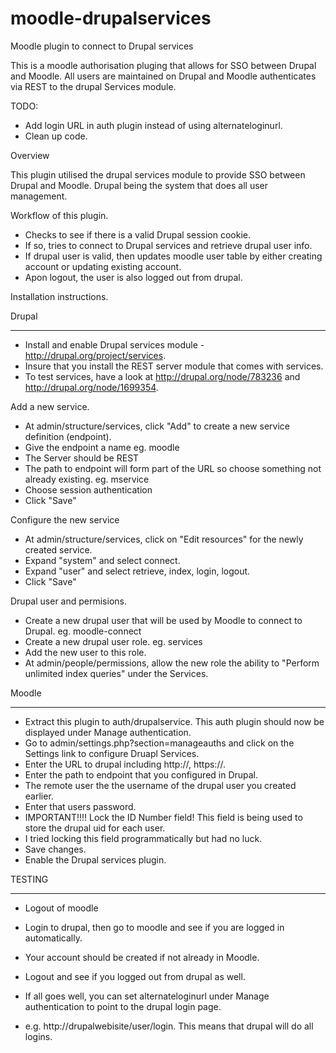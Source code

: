 moodle-drupalservices
=====================

Moodle plugin to connect to Drupal services

This is a moodle authorisation pluging that allows for SSO between Drupal and Moodle.
All users are maintained on Drupal and Moodle authenticates via REST to the drupal Services module.

TODO:

* Add login URL in auth plugin instead of using alternateloginurl.
* Clean up code.

Overview

This plugin utilised the drupal services module to provide SSO between Drupal and Moodle.
Drupal being the system that does all user management.

Workflow of this plugin.
* Checks to see if there is a valid Drupal session cookie.
* If so, tries to connect to Drupal services and retrieve drupal user info.
* If drupal user is valid, then updates moodle user table by either creating account or updating existing account.
* Apon logout, the user is also logged out from drupal.

Installation instructions.

Drupal
******************************************************************
* Install and enable Drupal services module - http://drupal.org/project/services.
* Insure that you install the REST server module that comes with services.
* To test services, have a look at http://drupal.org/node/783236 and http://drupal.org/node/1699354.

Add a new service.
* At admin/structure/services, click "Add" to create a new service definition (endpoint).
* Give the endpoint a name eg. moodle
* The Server should be REST
* The path to endpoint will form part of the URL so choose something not already existing. eg. mservice
* Choose session authentication
* Click "Save"

Configure the new service
* At admin/structure/services, click on "Edit resources" for the newly created service.
* Expand "system" and select connect.
* Expand "user" and select retrieve, index, login, logout.
* Click "Save"

Drupal user and permisions.

* Create a new drupal user that will be used by Moodle to connect to Drupal. eg. moodle-connect
* Create a new drupal user role. eg. services
* Add the new user to this role.
* At admin/people/permissions, allow the new role the ability to "Perform unlimited index queries" under the Services.

Moodle
******************************************************************
* Extract this plugin to auth/drupalservice. This auth plugin should now be displayed under Manage authentication.
* Go to admin/settings.php?section=manageauths and click on the Settings link to configure Druapl Services.
* Enter the URL to drupal including http://, https://.
* Enter the path to endpoint that you configured in Drupal.
* The remote user the the username of the drupal user you created earlier.
* Enter that users password.
* IMPORTANT!!!! Lock the ID Number field! This field is being used to store the drupal uid for each user.
* I tried locking this field programmatically but had no luck.
* Save changes.
* Enable the Drupal services plugin.

TESTING
******************************************************************
* Logout of moodle
* Login to drupal, then go to moodle and see if you are logged in automatically.
* Your account should be created if not already in Moodle.
* Logout and see if you logged out from drupal as well.

* If all goes well, you can set alternateloginurl under Manage authentication to point to the drupal login page.
* e.g. http://drupalwebisite/user/login. This means that drupal will do all logins.





